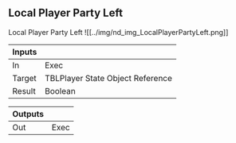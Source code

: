 ## Local Player Party Left
Local Player Party Left
![[../img/nd_img_LocalPlayerPartyLeft.png]]

|Inputs||
|--|--|
| In | Exec |
| Target | TBLPlayer State Object Reference |
| Result | Boolean |

|Outputs||
|--|--|
| Out | Exec |
